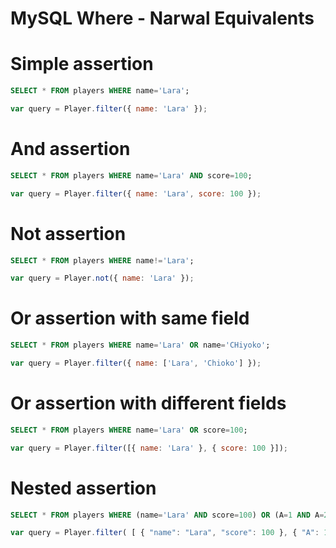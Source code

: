 MySQL Where - Narwal Equivalents
================================

# Simple assertion

```sql
SELECT * FROM players WHERE name='Lara';
```

```js
var query = Player.filter({ name: 'Lara' });
```

# And assertion

```sql
SELECT * FROM players WHERE name='Lara' AND score=100;
```

```js
var query = Player.filter({ name: 'Lara', score: 100 });
```

# Not assertion

```sql
SELECT * FROM players WHERE name!='Lara';
```

```js
var query = Player.not({ name: 'Lara' });
```

# Or assertion with same field

```sql
SELECT * FROM players WHERE name='Lara' OR name='CHiyoko';
```

```js
var query = Player.filter({ name: ['Lara', 'Chioko'] });
```

# Or assertion with different fields

```sql
SELECT * FROM players WHERE name='Lara' OR score=100;
```

```js
var query = Player.filter([{ name: 'Lara' }, { score: 100 }]);
```

# Nested assertion

```sql
SELECT * FROM players WHERE (name='Lara' AND score=100) OR (A=1 AND A=2);
```

```js
var query = Player.filter( [ { "name": "Lara", "score": 100 }, { "A": 1, "B": 2 } ] );
```
